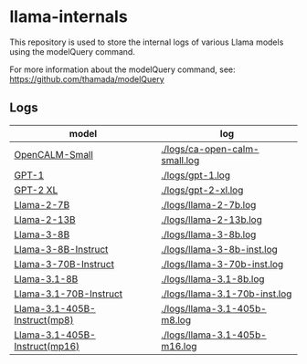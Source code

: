 # llama-internals

This repository is used to store the internal logs of various Llama models using the modelQuery command.

For more information about the modelQuery command, see: https://github.com/thamada/modelQuery

## Logs

| model | log |
| ----- | ----- |
| [OpenCALM-Small](https://huggingface.co/cyberagent/open-calm-small) | [./logs/ca-open-calm-small.log](./logs/ca-open-calm-small.log) |
| [GPT-1](https://huggingface.co/openai-community/openai-gpt) | [./logs/gpt-1.log](./logs/gpt-1.log) |
| [GPT-2 XL](https://huggingface.co/openai-community/gpt2-xl) | [./logs/gpt-2-xl.log](./logs/gpt-2-xl.log) |
| [Llama-2-7B](https://huggingface.co/meta-llama/Llama-2-7b) | [./logs/llama-2-7b.log](./logs/llama-2-7b.log) |
| [Llama-2-13B](https://huggingface.co/meta-llama/Llama-2-13b) | [./logs/llama-2-13b.log](./logs/llama-2-13b.log) |
| [Llama-3-8B](https://huggingface.co/meta-llama/Meta-Llama-3-8B) | [./logs/llama-3-8b.log](logs/llama-3-8b.log) | 
| [Llama-3-8B-Instruct](https://huggingface.co/meta-llama/Meta-Llama-3-8B-Instruct) | [./logs/llama-3-8b-inst.log](logs/llama-3-8b-inst.log) | 
| [Llama-3-70B-Instruct](https://huggingface.co/meta-llama/Meta-Llama-3-70B-Instruct)     | [./logs/llama-3-70b-inst.log](./logs/llama-3-70b-inst.log) |
| [Llama-3.1-8B](https://huggingface.co/meta-llama/Meta-Llama-3.1-8B) | [./logs/llama-3.1-8b.log](./logs/llama-3.1-8b.log) |
| [Llama-3.1-70B-Instruct](https://huggingface.co/meta-llama/Meta-Llama-3.1-70B-Instruct) | [./logs/llama-3.1-70b-inst.log](./logs/llama-3.1-70b-inst.log) |
| [Llama-3.1-405B-Instruct(mp8)](https://huggingface.co/meta-llama/Meta-Llama-3.1-405B-Instruct) | [./logs/llama-3.1-405b-m8.log](./logs/llama-3.1-405b-m8.log) | 
| [Llama-3.1-405B-Instruct(mp16)](https://huggingface.co/meta-llama/Meta-Llama-3.1-405B-Instruct) | [./logs/llama-3.1-405b-m16.log](./logs/llama-3.1-405b-m16.log) | 

